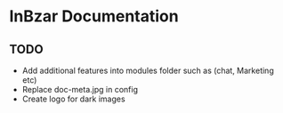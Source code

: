 # InBzar Documentation

## TODO

- Add additional features into modules folder such as (chat, Marketing etc)
- Replace doc-meta.jpg in config
- Create logo for dark images